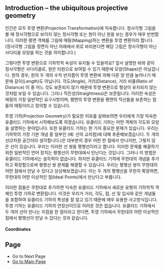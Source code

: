 ## Introduction – the ubiquitous projective geometry

인간은 모두 투영 변환(Projection Transformation)에 익숙합니다. 정사각형 그림을 볼 때 정사각형으로 보이지 않는 정사각형 또는 원이 아닌 원을 보는 경우가 매우 빈번합니다. 이러한 평면 객체를 그림에 매핑(Mapping)하는 변환을 투영 변환이라 합니다. (정사각형 그림을 정면이 아닌 아래에서 위로 바라본다면 해당 그림은 정사각형이 아닌 사다리꼴 모양을 하는 것을 의미합니다.)

그렇다면 투영 변환으로 기하학적 속성이 유지될 수 있을까요? 앞서 설명한 바와 같이 정사각형은 사다리꼴로, 원은 타원으로 보여질 수 있기 때문에 모양(Shape)은 아닐겁니다. 원의 경우, 원의 두 개의 수직 반지름이 투영 변환에 의해 다른 양 만큼 늘어나기 때문에 길이(Length)도 아닙니다. 각도(Angle), 거리(Distance), 거리 비율(Ratio of Distance) 이 중 어느 것도 보존되지 않기 때문에 투영 변환으로 형상이 유지되지 않는 것처럼 보일 수 있습니다. 그러나 직진성(Straightness)은 보존됩니다. 이러한 속성은 매핑의 가장 일반적인 요구사항이며, 평면의 투영 변환을 평면의 직선들을 보존하는 점들의 매핑이라고 정의할 수 있습니다.

투영 기하(Projection Geometry)가 필요한 이유를 살펴보려면 우리에게 가장 익숙한 유클리드 기하에서 시작해보도록 하겠습니다. 유클리드 기하는 어떤 객체의 각도와 모양을 설명하는 분야입니다. 또한 유클리드 기하는 한 가지 중요한 문제가 있습니다. 우리는 기하학의 가장 기본 개념 중 일부인 (예: 선의 교차점)에 대해 추론해보겠습니다. 두 개의 선(2차원 공간이라 생각합니다.)은 대부분의 경우 어떤 한 점에서 만나지만, 그렇지 않은 선이 있습니다. 우리는 이러한 선 쌍을 평행선이라고 합니다. 이러한 문제를 해결하기 위한 일반적인 언어 장치는 평행선이 무한대에서 만난다는 것입니다. 그러나 이 방법은 유클리드 기하에서는 설득력이 없습니다. 하지만 유클리드 기하에 무한대의 개념을 추가하고 확장함으로써 평행선 쌍 문제를 해결할 수 있습니다. 우리는 평행선 쌍이 무한대의 어떤 점에서 만날 수 있다고 상상해보겠습니다. 이는 두 개의 평행선을 무한히 확장하면, 무한대의 어떤 이상적인 점(Ideal Points)에서 만난다고 부릅니다.

이러한 점들은 무한대로 추가하면 익숙한 유클리드 기하에서 새로운 유형의 기하학적 객체인 투영 기하로 변환됩니다. 이것은 우리가 거리, 각도, 점, 선 및 입사와 같은 개념들을 포함하여 유클리드 기하의 특성을 잘 알고 있기 때문에 매우 유용한 사고방식입니다. 투영 기하는 유클리드 기하의 연장선이므로 어려운 것은 없습니다. 유클리드 기하에서 두 개의 선이 만나는 지점을 한 점이라고 한다면, 투영 기하에서 무한대의 어떤 이상적인 점에서 평행선이 만날 수 있다는 것과 같습니다.

#### Coordinates


## Page
- Go to Next Page
- [Go to Main Page](https://teamadkr.github.io/Miltiple-View-Geometry-in-Computer-Vision/)